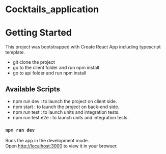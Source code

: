 # Cocktails_application

# Getting Started

This project was bootstrapped with Create React App including typescript template.

- git clone the project
- go to the client folder and run npm install
- go to api folder and run npm install

## Available Scripts

- npm run dev : to launch the project on client side.
- npm start : to launch the project on back-end side.
- npm run test : to launch units and integration tests.
- npm run test:e2e : to launch units and integration tests.

### `npm run dev`

Runs the app in the development mode.\
Open [http://localhost:3000](http://localhost:3000) to view it in your browser.
